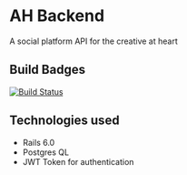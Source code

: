 # AH Backend
A social platform API for the creative at heart

## Build Badges
[![Build Status](https://travis-ci.org/walimike/ah_backend.svg?branch=develop)](https://travis-ci.org/walimike/ah_backend)


## Technologies used
- Rails 6.0 
- Postgres QL
- JWT Token for authentication

